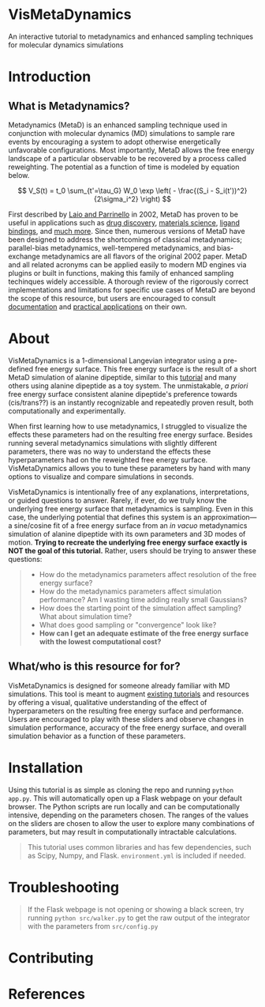 # VisMetaDynamics
An interactive tutorial to metadynamics and enhanced sampling techniques for molecular dynamics simulations


# Introduction

## <b>What is Metadynamics?</b>
Metadynamics (MetaD) is an enhanced sampling technique used in conjunction with molecular dynamics (MD) simulations to sample rare events by encouraging a system to adopt otherwise energetically unfavorable configurations. Most importantly, MetaD allows the free energy landscape of a particular observable to be recovered by a process called reweighting. The potential as a function of time is modeled by equation below. 


$$
V_S(t) = t_0 \sum_{t'=\tau_G} W_0 \exp \left( - \frac{(S_i - S_i(t'))^2}{2\sigma_i^2} \right)
$$

First described by [Laio and Parrinello][1] in 2002, MetaD has proven to be useful in applications such as [drug discovery][2], [materials science][3], [ligand bindings][4], and [much more][5]. Since then, numerous versions of MetaD have been designed to address the shortcomings of classical metadynamics; parallel-bias metadynamics, well-tempered metadynamics, and bias-exchange metadynamics are all flavors of the original 2002 paper. MetaD and all related acronyms can be applied easily to modern MD engines via plugins or built in functions, making this family of enhanced sampling techinques widely accessible. A thorough review of the rigorously correct implementations and limitations for specific use cases of MetaD are beyond the scope of this resource, but users are encouraged to consult [documentation](https://www.plumed.org/) and [practical applications](https://www.plumed-nest.org/) on their own. 

# About

VisMetaDynamics is a 1-dimensional Langevian integrator using a pre-defined free energy surface. This free energy surface is the result of a short MetaD simulation of alanine dipeptide, similar to this [tutorial](https://www.plumed.org/doc-v2.8/user-doc/html/lugano-3.html) and many others using alanine dipeptide as a toy system. The unmistakable, *a priori* free energy surface consistent alanine dipeptide's preference towards (cis/trans??) is an instantly recognizable and repeatedly proven result, both computationally and experimentally. 

When first learning how to use metadynamics, I struggled to visualize the effects these parameters had on the resulting free energy surface. Besides running several metadynamics simulations with slightly different parameters, there was no way to understand the effects these hyperparameters had on the reweighted free energy surface. VisMetaDynamics allows you to tune these parameters by hand with many options to visualize and compare simulations in seconds.

VisMetaDynamics is intentionally free of any explanations, interpretations, or guided questions to answer. Rarely, if ever, do we truly know the underlying free energy surface that metadynamics is sampling. Even in this case, the underlying potential that defines this system is an approximation—a sine/cosine fit of a free energy surface from an *in vacuo* metadynamics simulation of alanine dipeptide with its own parameters and 3D modes of motion. <b>Trying to recreate the underlying free energy surface exactly is NOT the goal of this tutorial.</b> Rather, users should be trying to answer these questions:
> * How do the metadynamics parameters affect resolution of the free energy surface? 
> * How do the metadynamics parameters affect simulation performance? Am I wasting time adding really small Gaussians? 
> * How does the starting point of the simulation affect sampling? What about simulation time?
> * What does good sampling or "convergence" look like?
> * <b>How can I get an adequate estimate of the free energy surface with the lowest computational cost?</b>

## <b> What/who is this resource for for? </b>

VisMetaDynamics is designed for someone already familiar with MD simulations. This tool is meant to augment [existing tutorials](http://www.plumed-tutorials.org/browse.html) and resources by offering a visual, qualitative understanding of the effect of hyperparameters on the resulting free energy surface and performance. Users are encouraged to play with these sliders and observe changes in simulation performance, accuracy of the free energy surface, and overall simulation behavior as a function of these parameters. 

# Installation
Using this tutorial is as simple as cloning the repo and running `python app.py`. This will automatically open up a Flask webpage on your default browser. The Python scripts are run locally and can be computationally intensive, depending on the parameters chosen. The ranges of the values on the sliders are chosen to allow the user to explore many combinations of parameters, but may result in computationally intractable calculations.
>  This tutorial uses common libraries and has few dependencies, such as Scipy, Numpy, and Flask. `environment.yml` is included if needed. 


# Troubleshooting

> If the Flask webpage is not opening or showing a black screen, try running `python src/walker.py` to get the raw output of the integrator with the parameters from `src/config.py`


# Contributing 

# References
[1]: https://doi.org/10.1073/pnas.202427399
[2]: https://pubs.acs.org/doi/10.1021/acs.jmedchem.6b01642
[3]: https://doi.org/10.1038/nmat1696
[4]: https://pubs.acs.org/doi/full/10.1021/acs.jpcb.3c07972
[5]: https://doi.org/10.1088/0034-4885/71/12/126601

